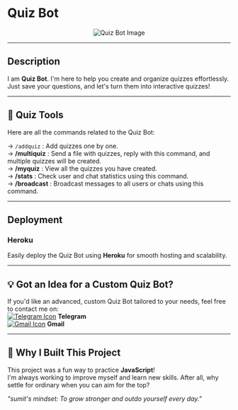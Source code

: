 # **Quiz Bot**

<div align="center">
    <img src="https://envs.sh/Kf5.jpg" alt="Quiz Bot Image">
</div>

---

## Description  
I am **Quiz Bot**. I'm here to help you create and organize quizzes effortlessly. Just save your questions, and let's turn them into interactive quizzes!

---

## 🧰 Quiz Tools

Here are all the commands related to the Quiz Bot:

→ `/addquiz` : Add quizzes one by one.  
→ **/multiquiz** : Send a file with quizzes, reply with this command, and multiple quizzes will be created.  
→ **/myquiz** : View all the quizzes you have created.  
→ **/stats** : Check user and chat statistics using this command.  
→ **/broadcast** : Broadcast messages to all users or chats using this command.

---

## Deployment  
### Heroku  
Easily deploy the Quiz Bot using **Heroku** for smooth hosting and scalability.  

---

## 💡 Got an Idea for a Custom Quiz Bot?  

If you'd like an advanced, custom Quiz Bot tailored to your needs, feel free to contact me on:  
[![Telegram Icon](https://img.icons8.com/fluency/18/telegram-app.png)](https://telegram.dog/SoonNewUsername) **Telegram**  
[![Gmail Icon](https://img.icons8.com/color/18/gmail.png)](mailto:sumityadav2434563@gmail.com) **Gmail**

---

## 🚀 Why I Built This Project  

This project was a fun way to practice **JavaScript**!  
I'm always working to improve myself and learn new skills. After all, why settle for ordinary when you can aim for the top?  

_"sumit's mindset: To grow stronger and outdo yourself every day."_


